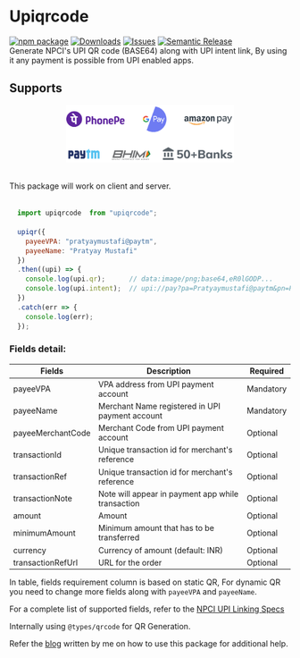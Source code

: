# Upiqrcode
[![npm package][npm-img]][npm-url]
[![Downloads][downloads-img]][downloads-url]
[![Issues][issues-img]][issues-url]
[![Semantic Release][semantic-release-img]][semantic-release-url]
<br />
Generate NPCI's UPI QR code (BASE64) along with UPI intent link, By using it any payment is possible from UPI enabled apps.

## Supports

<div id="header" align="center">
  <img src="https://raw.githubusercontent.com/bhar4t/bhar4t/master/public/img/upis.png" width="300"/>
</div>

<br/>

This package will work on client and server.

```js

  import upiqrcode  from "upiqrcode";

  upiqr({
    payeeVPA: "pratyaymustafi@paytm",
    payeeName: "Pratyay Mustafi"
  })
  .then((upi) => {
    console.log(upi.qr);      // data:image/png;base64,eR0lGODP...
    console.log(upi.intent);  // upi://pay?pa=Pratyaymustafi@paytm&pn=Pratyay..
  })
  .catch(err => {
    console.log(err);
  });


```

### Fields detail:

| Fields            | Description                                       | Required  |
|-------------------|---------------------------------------------------|-----------|
| payeeVPA          | VPA address from UPI payment account              | Mandatory |
| payeeName         | Merchant Name registered in UPI payment account   | Mandatory |
| payeeMerchantCode | Merchant Code from UPI payment account            | Optional  |
| transactionId     | Unique transaction id for merchant's reference    | Optional  |
| transactionRef    | Unique transaction id for merchant's reference    | Optional  |
| transactionNote   | Note will appear in payment app while transaction | Optional  |
| amount            | Amount                                            | Optional  |
| minimumAmount     | Minimum amount that has to be transferred         | Optional  |
| currency          | Currency of amount (default: INR)                 | Optional  |
| transactionRefUrl | URL for the order                                 | Optional  |


In table, fields requirement column is based on static QR, For dynamic QR you need to change more fields along with `payeeVPA` and `payeeName`.

For a complete list of supported fields, refer to the [NPCI UPI Linking Specs](https://www.npci.org.in/PDF/npci/upi/circular/2017/Circular18_BankCompliances_to_enbaleUPIMerchantecosystem_0.pdf)

Internally using `@types/qrcode` for QR Generation.

Refer the [blog](https://pratyaywrites.hashnode.dev/use-upiqrcode) written by me on how to use this package for additional help.

[downloads-img]:https://img.shields.io/npm/dt/upiqrcode
[downloads-url]:https://www.npmtrends.com/upiqrcode
[npm-img]:https://img.shields.io/npm/v/upiqrcode
[npm-url]:https://www.npmjs.com/package/upiqrcode
[issues-img]:https://img.shields.io/github/issues/Pratyay360/upiqrcode
[issues-url]:https://github.com/Pratyay360/upiqrcode/issues
[semantic-release-img]:https://img.shields.io/badge/%20%20%F0%9F%93%A6%F0%9F%9A%80-semantic--release-e10079.svg
[semantic-release-url]:https://github.com/Pratyay360/upiqrcode
